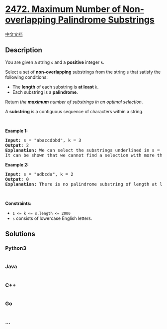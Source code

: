 # [2472. Maximum Number of Non-overlapping Palindrome Substrings](https://leetcode.com/problems/maximum-number-of-non-overlapping-palindrome-substrings)

[中文文档](/solution/2400-2499/2472.Maximum%20Number%20of%20Non-overlapping%20Palindrome%20Substrings/README.md)

## Description

<p>You are given a string <code>s</code> and a <strong>positive</strong> integer <code>k</code>.</p>

<p>Select a set of <strong>non-overlapping</strong> substrings from the string <code>s</code> that satisfy the following conditions:</p>

<ul>
	<li>The <strong>length</strong> of each substring is <strong>at least</strong> <code>k</code>.</li>
	<li>Each substring is a <strong>palindrome</strong>.</li>
</ul>

<p>Return <em>the <strong>maximum</strong> number of substrings in an optimal selection</em>.</p>

<p>A <strong>substring</strong> is a contiguous sequence of characters within a string.</p>

<p>&nbsp;</p>
<p><strong class="example">Example 1:</strong></p>

<pre>
<strong>Input:</strong> s = &quot;abaccdbbd&quot;, k = 3
<strong>Output:</strong> 2
<strong>Explanation:</strong> We can select the substrings underlined in s = &quot;<u><strong>aba</strong></u>cc<u><strong>dbbd</strong></u>&quot;. Both &quot;aba&quot; and &quot;dbbd&quot; are palindromes and have a length of at least k = 3.
It can be shown that we cannot find a selection with more than two valid substrings.
</pre>

<p><strong class="example">Example 2:</strong></p>

<pre>
<strong>Input:</strong> s = &quot;adbcda&quot;, k = 2
<strong>Output:</strong> 0
<strong>Explanation:</strong> There is no palindrome substring of length at least 2 in the string.
</pre>

<p>&nbsp;</p>
<p><strong>Constraints:</strong></p>

<ul>
	<li><code>1 &lt;= k &lt;= s.length &lt;= 2000</code></li>
	<li><code>s</code> consists of lowercase English letters.</li>
</ul>


## Solutions

<!-- tabs:start -->

### **Python3**

```python

```

### **Java**

```java

```

### **C++**

```cpp

```

### **Go**

```go

```

### **...**

```

```

<!-- tabs:end -->